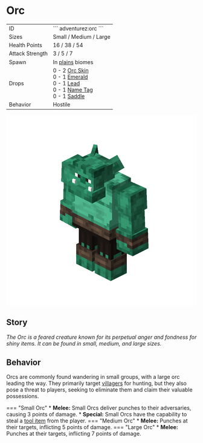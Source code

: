 # Orc
<div class="combi">
<div class="divthing">
<table class="tablething">
    <tbody>
        <tr>
            <td class="first-column">ID</td>
            <td class="second-column">
            ```
            adventurez:orc
            ```
            </td>
        </tr>
        <tr id="linear-top">
            <td class="first-column">Sizes</td>
            <td class="second-column">Small / Medium / Large</td>
        </tr>
        <tr id="linear-top">
            <td class="first-column">Health Points</td>
            <td class="second-column">16 / 38 / 54</td>
        </tr>
        <tr id="linear-top">
            <td class="first-column">Attack Strength</td>
            <td class="second-column">3 / 5 / 7</td>
        </tr>
        <tr id="linear-top">
            <td class="first-column">Spawn</td>
            <td class="second-column">In <a href="https://minecraft.fandom.com/wiki/Plains" target="_blank">plains</a> biomes</td>
        </tr>
        <tr id="linear-top">
            <td class="first-column">Drops</td>
            <td class="second-column">0 - 2 <a href="../../Items/Orc_Skin/">Orc Skin</a><br>0 - 1 <a href="https://minecraft.fandom.com/wiki/Emerald" target="_blank">Emerald</a><br>0 - 1 <a href="https://minecraft.fandom.com/wiki/Lead" target="_blank">Lead</a><br>0 - 1 <a href="https://minecraft.fandom.com/wiki/Name_Tag" target="_blank">Name Tag</a><br>0 - 1 <a href="https://minecraft.fandom.com/wiki/Saddle" target="_blank">Saddle</a></td>
        </tr>
        <tr id="linear-top">
            <td class="first-column">Behavior</td>
            <td class="second-column">Hostile</td>
        </tr>
    </tbody>
</table>
</div>
<div class="div-img-center">
<img src="../../../../assets/adventurez/entities/orc.png" loading="lazy" />
</div>
</div>

## Story

*The Orc is a feared creature known for its perpetual anger and fondness for shiny items. It can be found in small, medium, and large sizes.*

## Behavior

Orcs are commonly found wandering in small groups, with a large orc leading the way. They primarily target <a href="https://minecraft.fandom.com/wiki/Villager" target="_blank">villagers</a> for hunting, but they also pose a threat to players, seeking to eliminate them and claim their valuable possessions.

=== "Small Orc"
    * **Melee:** Small Orcs deliver punches to their adversaries, causing 3 points of damage.
    * **Special:** Small Orcs have the capability to steal a <a href="https://minecraft.fandom.com/wiki/Tool" target="_blank">tool item</a> from the player.
=== "Medium Orc"
    * **Melee:** Punches at their targets, inflicting 5 points of damage.
=== "Large Orc"
    * **Melee:** Punches at their targets, inflicting 7 points of damage.